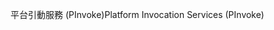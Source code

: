 <span data-ttu-id="f637c-101">平台引動服務 (PInvoke)</span><span class="sxs-lookup"><span data-stu-id="f637c-101">Platform Invocation Services (PInvoke)</span></span>